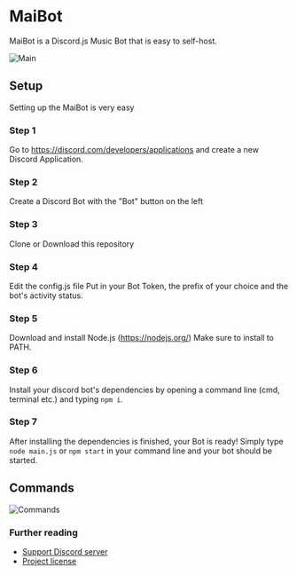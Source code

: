 # MaiBot
MaiBot is a Discord.js Music Bot that is easy to self-host.


![Main](https://i.imgur.com/g0qNJNQ.png)

## Setup
Setting up the MaiBot is very easy

### Step 1
Go to https://discord.com/developers/applications and create a new Discord Application.
### Step 2
Create a Discord Bot with the "Bot" button on the left
### Step 3
Clone or Download this repository
### Step 4
Edit the config.js file
Put in your Bot Token, the prefix of your choice and the bot's activity status.
### Step 5
Download and install Node.js (https://nodejs.org/)
Make sure to install to PATH.
### Step 6
Install your discord bot's dependencies by opening a command line (cmd, terminal etc.) and typing `npm i`.
### Step 7
After installing the dependencies is finished, your Bot is ready!
Simply type `node main.js` or `npm start` in your command line and your bot should be started.
## Commands

![Commands](https://i.imgur.com/afM0PEf.png)



### Further reading

* [Support Discord server](https://discord.gg/SA3FGx3cdv)
* [Project license](LICENSE)
